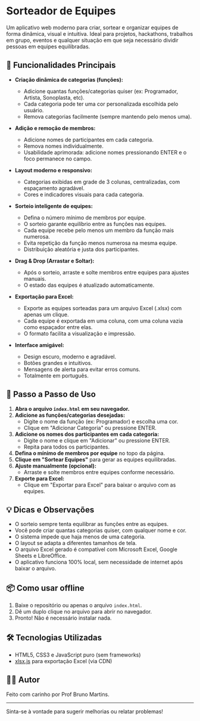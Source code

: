 # Sorteador de Equipes

Um aplicativo web moderno para criar, sortear e organizar equipes de forma dinâmica, visual e intuitiva. Ideal para projetos, hackathons, trabalhos em grupo, eventos e qualquer situação em que seja necessário dividir pessoas em equipes equilibradas.

## 🚀 Funcionalidades Principais

- **Criação dinâmica de categorias (funções):**
  - Adicione quantas funções/categorias quiser (ex: Programador, Artista, Sonoplasta, etc).
  - Cada categoria pode ter uma cor personalizada escolhida pelo usuário.
  - Remova categorias facilmente (sempre mantendo pelo menos uma).

- **Adição e remoção de membros:**
  - Adicione nomes de participantes em cada categoria.
  - Remova nomes individualmente.
  - Usabilidade aprimorada: adicione nomes pressionando ENTER e o foco permanece no campo.

- **Layout moderno e responsivo:**
  - Categorias exibidas em grade de 3 colunas, centralizadas, com espaçamento agradável.
  - Cores e indicadores visuais para cada categoria.

- **Sorteio inteligente de equipes:**
  - Defina o número mínimo de membros por equipe.
  - O sorteio garante equilíbrio entre as funções nas equipes.
  - Cada equipe recebe pelo menos um membro da função mais numerosa.
  - Evita repetição da função menos numerosa na mesma equipe.
  - Distribuição aleatória e justa dos participantes.

- **Drag & Drop (Arrastar e Soltar):**
  - Após o sorteio, arraste e solte membros entre equipes para ajustes manuais.
  - O estado das equipes é atualizado automaticamente.

- **Exportação para Excel:**
  - Exporte as equipes sorteadas para um arquivo Excel (.xlsx) com apenas um clique.
  - Cada equipe é exportada em uma coluna, com uma coluna vazia como espaçador entre elas.
  - O formato facilita a visualização e impressão.

- **Interface amigável:**
  - Design escuro, moderno e agradável.
  - Botões grandes e intuitivos.
  - Mensagens de alerta para evitar erros comuns.
  - Totalmente em português.

## 📝 Passo a Passo de Uso

1. **Abra o arquivo `index.html` em seu navegador.**
2. **Adicione as funções/categorias desejadas:**
   - Digite o nome da função (ex: Programador) e escolha uma cor.
   - Clique em "Adicionar Categoria" ou pressione ENTER.
3. **Adicione os nomes dos participantes em cada categoria:**
   - Digite o nome e clique em "Adicionar" ou pressione ENTER.
   - Repita para todos os participantes.
4. **Defina o mínimo de membros por equipe** no topo da página.
5. **Clique em "Sortear Equipes"** para gerar as equipes equilibradas.
6. **Ajuste manualmente (opcional):**
   - Arraste e solte membros entre equipes conforme necessário.
7. **Exporte para Excel:**
   - Clique em "Exportar para Excel" para baixar o arquivo com as equipes.

## 💡 Dicas e Observações

- O sorteio sempre tenta equilibrar as funções entre as equipes.
- Você pode criar quantas categorias quiser, com qualquer nome e cor.
- O sistema impede que haja menos de uma categoria.
- O layout se adapta a diferentes tamanhos de tela.
- O arquivo Excel gerado é compatível com Microsoft Excel, Google Sheets e LibreOffice.
- O aplicativo funciona 100% local, sem necessidade de internet após baixar o arquivo.

## 📦 Como usar offline

1. Baixe o repositório ou apenas o arquivo `index.html`.
2. Dê um duplo clique no arquivo para abrir no navegador.
3. Pronto! Não é necessário instalar nada.

## 🛠️ Tecnologias Utilizadas

- HTML5, CSS3 e JavaScript puro (sem frameworks)
- [xlsx.js](https://github.com/SheetJS/sheetjs) para exportação Excel (via CDN)

## 👨‍💻 Autor

Feito com carinho por Prof Bruno Martins.

---

Sinta-se à vontade para sugerir melhorias ou relatar problemas!

